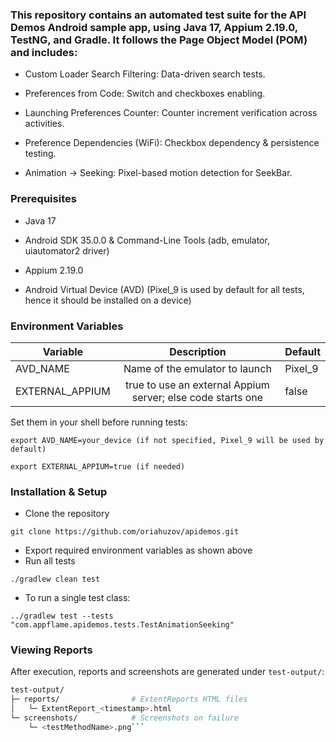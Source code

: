 ### This repository contains an automated test suite for the API Demos Android sample app, using Java 17, Appium 2.19.0, TestNG, and Gradle. It follows the Page Object Model (POM) and includes:

- Custom Loader Search Filtering: Data-driven search tests.

- Preferences from Code: Switch and checkboxes enabling.

- Launching Preferences Counter: Counter increment verification across activities.

- Preference Dependencies (WiFi): Checkbox dependency & persistence testing.

- Animation → Seeking: Pixel-based motion detection for SeekBar.

### Prerequisites

- Java 17

- Android SDK 35.0.0 & Command-Line Tools (adb, emulator, uiautomator2 driver) 

- Appium 2.19.0

- Android Virtual Device (AVD) (Pixel_9 is used by default for all tests, hence it should be installed on a device)

### Environment Variables
| Variable       | Description | Default        |
|----------------|:-----------:|----------------|
| AVD_NAME       |  Name of the emulator to launch | Pixel_9    |
| EXTERNAL_APPIUM        |  true to use an external Appium server; else code starts one | false|

Set them in your shell before running tests:

```export AVD_NAME=your_device (if not specified, Pixel_9 will be used by default)```

```export EXTERNAL_APPIUM=true (if needed)```

### Installation & Setup

- Clone the repository

```git clone https://github.com/oriahuzov/apidemos.git```

- Export required environment variables as shown above
- Run all tests

```./gradlew clean test```

- To run a single test class:

```../gradlew test --tests "com.appflame.apidemos.tests.TestAnimationSeeking"```

### Viewing Reports

After execution, reports and screenshots are generated under ```test-output/```:

```bash
test-output/
├─ reports/                # ExtentReports HTML files
│   └─ ExtentReport_<timestamp>.html
└─ screenshots/            # Screenshots on failure
    └─ <testMethodName>.png```





